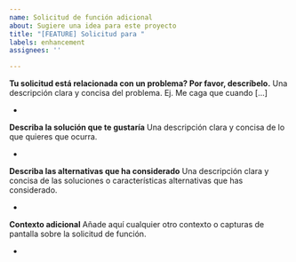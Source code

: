 ```yaml
---
name: Solicitud de función adicional
about: Sugiere una idea para este proyecto
title: "[FEATURE] Solicitud para "
labels: enhancement
assignees: ''

---
```


**Tu solicitud está relacionada con un problema? Por favor, descríbelo.**
Una descripción clara y concisa del problema. Ej. Me caga que cuando [...]

- 

**Describa la solución que te gustaría**
Una descripción clara y concisa de lo que quieres que ocurra.

- 

**Describa las alternativas que ha considerado**
Una descripción clara y concisa de las soluciones o características alternativas que has considerado.

- 

**Contexto adicional**
Añade aquí cualquier otro contexto o capturas de pantalla sobre la solicitud de función.

-
